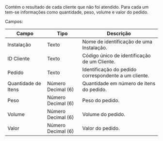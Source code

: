 Contém o resultado de cada cliente que não foi atendido. Para cada um tem-se informações como
quantidade, peso, volume e valor do pedido.

Campos:

| Campo                 | Tipo               | Descrição                                                                                         |
|-----------------------|--------------------|---------------------------------------------------------------------------------------------------|
| Instalação            | Texto              | Nome de identificação de uma Instalação.                                                          |
| ID Cliente            | Texto              | Código único de identificação de um Cliente.                                                      |
| Pedido                | Texto              | Identificação do pedido correspondente a um cliente.                                              |
| Quantidade de Itens    | Número Decimal (6)  | Quantidade em número de itens do pedido.                                                          |
| Peso                  | Número Decimal (6)  | Peso do pedido.                                                                                   |
| Volume                | Número Decimal (6)  | Volume do pedido.                                                                                 |
| Valor                 | Número Decimal (6)  | Valor do pedido.                                                                                  |

